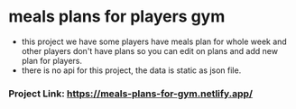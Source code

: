 # meals plans for players gym
- this project we have some players have meals plan for whole week and other players don't have plans so you can edit on plans and add new plan for players.
- there is no api for this project, the data is static as json file.

### Project Link: https://meals-plans-for-gym.netlify.app/
